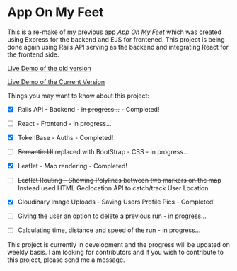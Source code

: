 
# App On My Feet

This is a re-make of my previous app _App On My Feet_ which was created using Express for the backend and EJS for frontened. This project is being done again using Rails API serving as the backend and integrating React for the frontend side.

[Live Demo of the old version](https://peaceful-waters-85500.herokuapp.com/)

[Live Demo of the Current Version](https://app-on-my-feet.herokuapp.com/)

Things you may want to know about this project:

- [x] Rails API - Backend  - ~~in progress...~~  - Completed!

- [ ] React - Frontend - in progress...

- [x]  TokenBase - Auths - Completed!

- [ ] ~~Semantic UI~~ replaced with BootStrap - CSS - in progress...

- [x] Leaflet - Map rendering - Completed!

- [ ] ~~Leaflet Routing - Showing Polylines between two markers on the map~~  Instead used HTML Geolocation API to catch/track User Location 

- [x] Cloudinary Image Uploads - Saving Users Profile Pics - Completed!

- [ ] Giving the user an option to delete a previous run - in progress...

- [ ] Calculating time, distance and speed of the run - in progress...

This project is currently in development and the progress will be updated on weekly basis. I am looking for contributors and if you wish to contribute to this project, please send me a message.